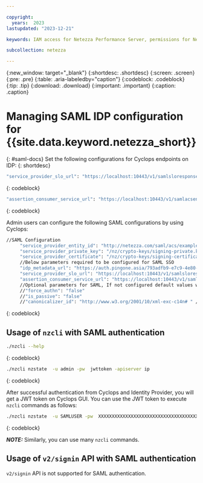 ```yaml
---

copyright:
  years:  2023
lastupdated: "2023-12-21"

keywords: IAM access for Netezza Performance Server, permissions for Netezza Performance Server, identity and access management for Netezza Performance Server, roles for Netezza Performance Server, actions for Netezza Performance Server, assigning access for Netezza Performance Server

subcollection: netezza

---
```


{:new_window: target="_blank"}
{:shortdesc: .shortdesc}
{:screen: .screen}
{:pre: .pre}
{:table: .aria-labeledby="caption"}
{:codeblock: .codeblock}
{:tip: .tip}
{:download: .download}
{:important: .important}
{:caption: .caption}

# Managing SAML IDP configuration for {{site.data.keyword.netezza_short}}
{: #saml-docs}
Set the following configurations for Cyclops endpoints on IDP:
{: shortdesc}

 ```bash
"service_provider_slo_url": "https://localhost:10443/v1/samlsloresponse"
```
{: codeblock}

 ```bash
"assertion_consumer_service_url": "https://localhost:10443/v1/samlacsendpoint"
```
{: codeblock}

Admin users can configure the following SAML configurations by using Cyclops:

 ```bash
//SAML Configuration
      "service_provider_entity_id": "http://netezza.com/saml/acs/example",
      "service_provider_private_key": "/nz/crypto-keys/signing-private.key",
      "service_provider_certificate": "/nz/crypto-keys/signing-certificate.crt"
      //Below parameters required to be configured for SAML SSO
      "idp_metadata_url": "https://auth.pingone.asia/793adfb9-e7c9-4e80-a1a2-335f27066ffe/saml20/metadata/caf77459-5b2b-400d-bcb1-7b71f85d25c1"
      "service_provider_slo_url": "https://localhost:10443/v1/samlsloresponse"
      "assertion_consumer_service_url": "https://localhost:10443/v1/samlacsendpoint"
      //Optional parameters for SAML, If not configured default values would be used
      //"force_authn": "false"
      //"is_passive": "false"
      //"canonicalizer_id": "http://www.w3.org/2001/10/xml-exc-c14n# " //This value is required for ADFS
 
```
{: codeblock}

## Usage of `nzcli` with SAML authentication

 ```bash
./nzcli --help
```
{: codeblock}

 ```bash
./nzcli nzstate  -u admin -pw  jwttoken -apiserver ip
```
{: codeblock}

After successful authentication from Cyclops and Identity Provider, you will get a JWT token on Cyclops GUI. You can use the JWT token to execute `nzcli` commands as follows:

```bash
./nzcli nzstate  -u SAMLUSER -pw  XXXXXXXXXXXXXXXXXXXXXXXXXXXXXXXXXXXXXXXXXXXXXXXXXXXXXXXXXXXX -apiserver X.X.X.X
```
{: codeblock}

**_NOTE:_** Similarly, you can use many `nzcli` commands.

## Usage of `v2/signin` API with SAML authentication
`v2/signin` API is not supported for SAML authentication.